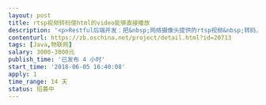 ```yaml
---                
layout: post       
title: rtsp视频转码使html的video能够直接播放           
description: '<p>Restful后端开发：把&nbsp;网络摄像头提供的rtsp视频&nbsp;转码，使得&nbsp;html5的video标签能够直接播放，大概50个摄像头，后期摄像头数量可能增加到200。</p><p>能够按需切换和动态添加/编辑摄像头的地址。并发在100，但是需要能够扩展到300以上。</p><p>摄像头是海康、大华。</p><p>部署平台：windows，centos</p><p>开发平台：jdk8，mavn3，springboot2。</p><p>需要提供源码、详细设计文档方便后续程序员接手代码集成和扩展。</p><p><br></p>'     
contenturl: https://zb.oschina.net/project/detail.html?id=20713      
tags: [Java,物联网]            
salary: 3000-3000元          
publish_time: '已发布 4 小时'         
start_time: '2018-06-05 16:40:08'           
apply: 1                   
time_range: 14 天              
status: 招募中                  
---                 
```

